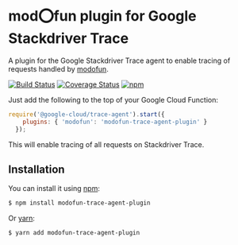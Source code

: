 # mod:o:fun plugin for Google Stackdriver Trace

A plugin for the Google Stackdriver Trace agent to enable tracing of requests handled by [modofun](https://github.com/modofunjs/modofun).

[![Build Status](https://travis-ci.org/modofunjs/modofun-trace-agent-plugin.svg?branch=master)](https://travis-ci.org/modofunjs/modofun-trace-agent-plugin)
[![Coverage Status](https://coveralls.io/repos/github/modofunjs/modofun-trace-agent-plugin/badge.svg?branch=master)](https://coveralls.io/github/modofunjs/modofun-trace-agent-plugin?branch=master)
[![npm](https://img.shields.io/npm/v/modofun-trace-agent-plugin.svg)](https://www.npmjs.com/package/modofun-trace-agent-plugin)

Just add the following to the top of your Google Cloud Function:

```js
require('@google-cloud/trace-agent').start({
    plugins: { 'modofun': 'modofun-trace-agent-plugin' }
  });
```

This will enable tracing of all requests on Stackdriver Trace.

## Installation

You can install it using [npm](https://www.npmjs.com):

```bash
$ npm install modofun-trace-agent-plugin
```

Or [yarn](https://yarnpkg.com):

```bash
$ yarn add modofun-trace-agent-plugin
```
